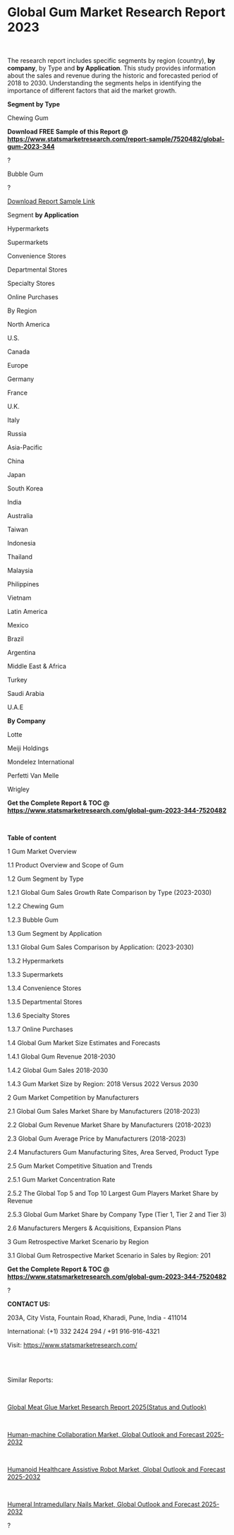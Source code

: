 <h1>Global Gum Market Research Report 2023</h1><br/><p>The research report includes specific segments by region (country), <strong>by company</strong>, by Type and <strong>by Application</strong>. This study provides information about the sales and revenue during the historic and forecasted period of 2018 to 2030. Understanding the segments helps in identifying the importance of different factors that aid the market growth.</p>
 
 
 
 <p><strong>Segment by Type</strong></p>
 
 
 
 <p>Chewing Gum</p>
 
 
 
 <div><b>Download FREE Sample of this Report @ <a href="https://www.statsmarketresearch.com/download-free-sample/7520482/global-gum-2023-344">https://www.statsmarketresearch.com/report-sample/7520482/global-gum-2023-344</a></b></div>
 
 
 
 <p>? </p>
 
 
 
 <p>Bubble Gum</p>
 
 
 
 <p>? </p>
 
 
 
 <p><a href="https://www.statsmarketresearch.com/download-free-sample/7520482/global-gum-2023-344">Download Report Sample Link</a></p>
 
 
 
 <p>Segment <strong>by Application</strong></p>
 
 
 
 <p>Hypermarkets</p>
 
 
 
 <p>Supermarkets</p>
 
 
 
 <p>Convenience Stores</p>
 
 
 
 <p>Departmental Stores</p>
 
 
 
 <p>Specialty Stores</p>
 
 
 
 <p>Online Purchases</p>
 
 
 
 <p>By Region</p>
 
 
 
 <p>North America</p>
 
 
 
 <p>U.S.</p>
 
 
 
 <p>Canada</p>
 
 
 
 <p>Europe</p>
 
 
 
 <p>Germany</p>
 
 
 
 <p>France</p>
 
 
 
 <p>U.K.</p>
 
 
 
 <p>Italy</p>
 
 
 
 <p>Russia</p>
 
 
 
 <p>Asia-Pacific</p>
 
 
 
 <p>China</p>
 
 
 
 <p>Japan</p>
 
 
 
 <p>South Korea</p>
 
 
 
 <p>India</p>
 
 
 
 <p>Australia</p>
 
 
 
 <p>Taiwan</p>
 
 
 
 <p>Indonesia</p>
 
 
 
 <p>Thailand</p>
 
 
 
 <p>Malaysia</p>
 
 
 
 <p>Philippines</p>
 
 
 
 <p>Vietnam</p>
 
 
 
 <p>Latin America</p>
 
 
 
 <p>Mexico</p>
 
 
 
 <p>Brazil</p>
 
 
 
 <p>Argentina</p>
 
 
 
 <p>Middle East & Africa</p>
 
 
 
 <p>Turkey</p>
 
 
 
 <p>Saudi Arabia</p>
 
 
 
 <p>U.A.E</p>
 
 
 
 <p><strong>By Company</strong></p>
 
 
 
 <p>Lotte</p>
 
 
 
 <p>Meiji Holdings</p>
 
 
 
 <p>Mondelez International</p>
 
 
 
 <p>Perfetti Van Melle</p>
 
 
 
 <p>Wrigley</p>
 
 
 
 <div><b>Get the Complete Report & TOC @ <a href="https://www.statsmarketresearch.com/global-gum-2023-344-7520482">https://www.statsmarketresearch.com/global-gum-2023-344-7520482</a></b></div>
 
 
 
 <p><br />
 
 <b>Table of content</b></p>
 
 
 
 <p>1 Gum Market Overview<br />
 
 1.1 Product Overview and Scope of Gum<br />
 
 1.2 Gum Segment by Type<br />
 
 1.2.1 Global Gum Sales Growth Rate Comparison by Type (2023-2030)<br />
 
 1.2.2 Chewing Gum<br />
 
 1.2.3 Bubble Gum<br />
 
 1.3 Gum Segment by Application<br />
 
 1.3.1 Global Gum Sales Comparison by Application: (2023-2030)<br />
 
 1.3.2 Hypermarkets<br />
 
 1.3.3 Supermarkets<br />
 
 1.3.4 Convenience Stores<br />
 
 1.3.5 Departmental Stores<br />
 
 1.3.6 Specialty Stores<br />
 
 1.3.7 Online Purchases<br />
 
 1.4 Global Gum Market Size Estimates and Forecasts<br />
 
 1.4.1 Global Gum Revenue 2018-2030<br />
 
 1.4.2 Global Gum Sales 2018-2030<br />
 
 1.4.3 Gum Market Size by Region: 2018 Versus 2022 Versus 2030<br />
 
 2 Gum Market Competition by Manufacturers<br />
 
 2.1 Global Gum Sales Market Share by Manufacturers (2018-2023)<br />
 
 2.2 Global Gum Revenue Market Share by Manufacturers (2018-2023)<br />
 
 2.3 Global Gum Average Price by Manufacturers (2018-2023)<br />
 
 2.4 Manufacturers Gum Manufacturing Sites, Area Served, Product Type<br />
 
 2.5 Gum Market Competitive Situation and Trends<br />
 
 2.5.1 Gum Market Concentration Rate<br />
 
 2.5.2 The Global Top 5 and Top 10 Largest Gum Players Market Share by Revenue<br />
 
 2.5.3 Global Gum Market Share by Company Type (Tier 1, Tier 2 and Tier 3)<br />
 
 2.6 Manufacturers Mergers & Acquisitions, Expansion Plans<br />
 
 3 Gum Retrospective Market Scenario by Region<br />
 
 3.1 Global Gum Retrospective Market Scenario in Sales by Region: 201</p>
 
 
 
 <div><b>Get the Complete Report & TOC @ <a href="https://www.statsmarketresearch.com/global-gum-2023-344-7520482">https://www.statsmarketresearch.com/global-gum-2023-344-7520482</a></b></div>
 
 
 
 <p>? </p>
 
 
 
 <p><b>CONTACT US:</b><br />
 
 203A, City Vista, Fountain Road, Kharadi, Pune, India - 411014<br />
 
 International: (+1) 332 2424 294 / +91 916-916-4321<br />
 
 Visit: <a href="https://www.statsmarketresearch.com/">https://www.statsmarketresearch.com/</a><br />
 
 <br />
 
 <br />
 
 Similar Reports:<br />
 
 <br />
 
 <a href="https://www.statsmarketresearch.com/global-meat-glue-2024-773-7920644">Global Meat Glue Market Research Report 2025(Status and Outlook)</a><br />
 
 <br />
 
 <a href="https://www.statsmarketresearch.com/global-humanmachine-collaboration-forecast-2025-2032-841-8037097">Human-machine Collaboration Market, Global Outlook and Forecast 2025-2032</a><br />
 
 <br />
 
 <a href="https://www.statsmarketresearch.com/global-humanoid-healthcare-assistive-robot-forecast-2025-2032-298-8037096">Humanoid Healthcare Assistive Robot Market, Global Outlook and Forecast 2025-2032</a><br />
 
 <br />
 
 <a href="https://www.statsmarketresearch.com/global-humeral-intramedullary-nails-forecast-2025-2032-913-8037095">Humeral Intramedullary Nails Market, Global Outlook and Forecast 2025-2032</a><br />
 
 ? </p>